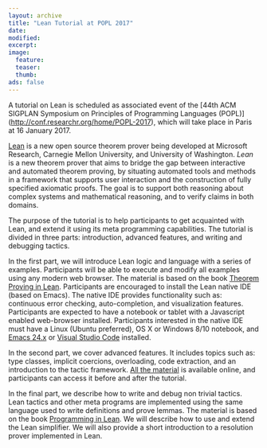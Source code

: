 ```yaml
---
layout: archive
title: "Lean Tutorial at POPL 2017"
date:
modified:
excerpt:
image:
  feature:
  teaser:
  thumb:
ads: false
---
```


A tutorial on Lean is scheduled as associated event of the
[44th ACM SIGPLAN Symposium on Principles of Programming Languages (POPL)]
(http://conf.researchr.org/home/POPL-2017), which will
take place in Paris at 16 January 2017.

[Lean]({{site.url}}/index) is a new open source theorem prover being
developed at Microsoft Research, Carnegie
Mellon University, and University of Washington.
*Lean* is a new theorem prover that aims to
bridge the gap between interactive and automated theorem proving, by
situating automated tools and methods in a framework that supports
user interaction and the construction of fully specified axiomatic
proofs. The goal is to support both reasoning about complex systems
and mathematical reasoning, and to verify claims in both domains.

The purpose of the tutorial is to help participants to get acquainted
with Lean, and extend it using its meta programming capabilities.
The tutorial is divided in three parts:
introduction, advanced features, and writing and debugging tactics.

In the first part, we will introduce Lean logic and language with a
series of examples. Participants will be able to execute and modify
all examples using any modern web browser.
The material is based on the book [Theorem Proving in Lean](/theorem_proving_in_lean).
Participants are encouraged to install the Lean native IDE (based on
Emacs). The native IDE provides functionality such as: continuous error
checking, auto-completion, and visualization features.
Participants are expected to have a notebook or tablet with a
Javascript enabled web-browser installed.  Participants interested in
the native IDE must have a Linux (Ubuntu preferred), OS X or Windows 8/10
notebook, and [Emacs 24.x](https://www.gnu.org/software/emacs) or [Visual Studio Code](https://code.visualstudio.com) installed.

In the second part, we cover advanced features.
It includes topics such as: type classes, implicit coercions,
overloading, code extraction, and an introduction to the tactic framework.
[All the material](https://github.com/leanprover/presentations/tree/master/20170116_POPL) is available online, and participants
can access it before and after the tutorial.

In the final part, we describe how to write and debug non trivial tactics.
Lean tactics and other meta programs are implemented using the same language
used to write definitions and prove lemmas. The material is based on
the book [Programming in Lean](/programming_in_lean).
We will describe how to use and extend the Lean simplifier.
We will also provide a short introduction to a resolution prover
implemented in Lean.
